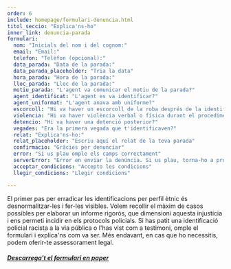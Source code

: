 ```yaml
---
order: 6
include: homepage/formulari-denuncia.html
titol_seccio: "Explica'ns-ho"
inner_link: denuncia-parada
formulari:
  nom: "Inicials del nom i del cognom:"
  email: "Email:"
  telefon: "Telèfon (opcional):"
  data_parada: "Data de la parada:"
  data_parada_placeholder: "Tria la data"
  hora_parada: "Hora de la parada:"
  lloc_parada: "Lloc de la parada:"
  motiu_parada: "L'agent va comunicar el motiu de la parada?"
  agent_identificat: "L'agent es va identificar?"
  agent_uniformat: "L'agent anava amb uniforme?"
  escorcoll: "Hi va haver un escorcoll de la roba després de la identificació?"
  violencia: "Hi va haver violència verbal o física durant el procediment d'identificació i registre?"
  detencio: "Hi va haver una detenció posterior?"
  vegades: "Era la primera vegada que t'identificaven?"
  relat: "Explica'ns-ho:"
  relat_placeholder: "Escriu aquí el relat de la teva parada"
  confirmacio: "Gràcies per denunciar"
  error: "Si us plau omple els camps correctament"
  serverError: "Error en enviar la denúncia. Si us plau, torna-ho a provar en uns minuts"
  acceptar_condicions: "Accepto les condicions"
  llegir_condicions: "Llegir condicions"

---
```

El primer pas per erradicar les identificacions per perfil ètnic és desnormalitzar-les i fer-les visibles. Volem recollir el màxim de casos possibles per elaborar un informe rigorós, que dimensioni aquesta injustícia i ens permeti incidir en els protocols policials. Si has patit una identificació policial racista a la via pública o l'has vist com a testimoni, omple el formulari i explica'ns com va ser. Més endavant, en cas que ho necessitis, podem oferir-te assessorament legal.

###### [**_Descarrega't el formulari en paper_**](/assets/img/Formulario_2_idiomas.pdf "Descarrega't el formulari en paper")